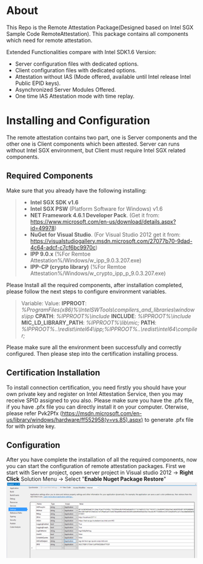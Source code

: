 # About
This Repo is the Remote Attestation Package(Designed based on Intel SGX Sample Code RemoteAttestation). This package contains all components which need for remote attestation.

Extended Functionalities compare with Intel SDK1.6 Version:

- Server configuration files with dedicated options.
- Client configuration files with dedicated options.
- Attestation without IAS (Mode offered, available until Intel release Intel Public EPID keys).
- Asynchronized Server Modules Offered.
- One time IAS Attestation mode with time replay.

# Installing and Configuration
The remote attestation contains two part, one is Server components and the other one is Client components which been attested. Server can runs without Intel SGX environment, but Client must require Intel SGX related components.

## Required Components
Make sure that you already have the following installing:

> - **Intel SGX SDK v1.6**
> - **Intel SGX PSW** (Platform Software for Windows) v1.6
> - **NET Framework 4.6.1 Developer Pack**. (Get it from: https://www.microsoft.com/en-us/download/details.aspx?id=49978)
> - **NuGet for Visual Studio**. (For Visual Studio 2012 get it from: https://visualstudiogallery.msdn.microsoft.com/27077b70-9dad-4c64-adcf-c7cf6bc9970c)
> - **IPP 9.0.x** (%For Remtoe Attestation%/Windows/w_ipp_9.0.3.207.exe)
> - **IPP-CP (crypto library)** (%For Remtoe Attestation%/Windows/w_crypto_ipp_p_9.0.3.207.exe)

Please Install all the required components, after installation completed, please follow the next steps to configure environment variables.

> Variable: Value:
> **IPPROOT**: *%ProgramFiles(x86)%\IntelSWTools\compilers_and_libraries\windows\ipp*
> **CPATH**: *%IPPROOT%\include*
> **INCLUDE**: *%IPPROOT%\include*
> **MIC_LD_LIBRARY_PATH**: *%IPPROOT%\lib\mic;*
> **PATH**: *%IPPROOT%\..\redist\intel64\ipp;%IPPROOT%\..\redist\intel64\compiler;*

Please make sure all the environment been successfully and correctly configured. Then please step into the certification installing process.

## Certification Installation

To install connection certification, you need firstly you should have your own private key and register on Intel Attestation Service, then you may receive SPID assigned to you also. Please make sure you have the .pfx file, if you have .pfx file you can directly install it on your computer. Oterwise, please refer Pvk2Pfx (https://msdn.microsoft.com/en-us/library/windows/hardware/ff552958(v=vs.85).aspx) to generate .pfx file for with private key.


## Configuration

After you have complete the installation of all the required components, now you can start the configuration of remote attestation packages. First we start with Server project, open server project in Visual studio 2012 -> **Right Click** Solution Menu -> Select "**Enable Nuget Package Restore**"
![](Documents/Settings.png)
